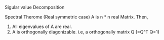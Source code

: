 
Sigular value Decomposition

Spectral Therome (Real symmetric case)
A is n * n real Matrix. Then,

1) All eigenvalues of A are real.
2) A is orthogonally diagonizable. i.e, a orthogonally matrix Q (=Q^T Q=1)
